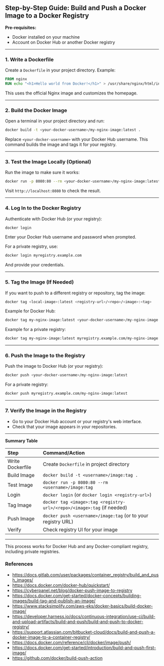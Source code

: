 ## Step-by-Step Guide: Build and Push a Docker Image to a Docker Registry

**Pre-requisites:**

- Docker installed on your machine
- Account on Docker Hub or another Docker registry

---

### 1. Write a Dockerfile

Create a `Dockerfile` in your project directory. Example:

```Dockerfile
FROM nginx
RUN echo "<h1>Hello world from Docker!</h1>" > /usr/share/nginx/html/index.html
```

This uses the official Nginx image and customizes the homepage.

---

### 2. Build the Docker Image

Open a terminal in your project directory and run:

```bash
docker build -t <your-docker-username>/my-nginx-image:latest .
```

Replace `<your-docker-username>` with your Docker Hub username. This command builds the image and tags it for your registry.

---

### 3. Test the Image Locally (Optional)

Run the image to make sure it works:

```bash
docker run -p 8080:80 --rm <your-docker-username>/my-nginx-image:latest
```

Visit `http://localhost:8080` to check the result.

---

### 4. Log In to the Docker Registry

Authenticate with Docker Hub (or your registry):

```bash
docker login
```

Enter your Docker Hub username and password when prompted.

For a private registry, use:

```bash
docker login myregistry.example.com
```

And provide your credentials.

---

### 5. Tag the Image (If Needed)

If you want to push to a different registry or repository, tag the image:

```bash
docker tag <local-image>:latest <registry-url>/<repo>/<image>:<tag>
```

Example for Docker Hub:

```bash
docker tag my-nginx-image:latest <your-docker-username>/my-nginx-image:latest
```

Example for a private registry:

```bash
docker tag my-nginx-image:latest myregistry.example.com/my-nginx-image:latest
```


---

### 6. Push the Image to the Registry

Push the image to Docker Hub (or your registry):

```bash
docker push <your-docker-username>/my-nginx-image:latest
```

For a private registry:

```bash
docker push myregistry.example.com/my-nginx-image:latest
```


---

### 7. Verify the Image in the Registry

- Go to your Docker Hub account or your registry's web interface.
- Check that your image appears in your repositories.

---

**Summary Table**


| Step | Command/Action |
| :-- | :-- |
| Write Dockerfile | Create `Dockerfile` in project directory |
| Build Image | `docker build -t <username>/image:tag .` |
| Test Image | `docker run -p 8080:80 --rm <username>/image:tag` |
| Login | `docker login` (or `docker login <registry-url>`) |
| Tag Image | `docker tag <image>:tag <registry-url>/<repo>/<image>:tag` (if needed) |
| Push Image | `docker push <username>/image:tag` (or to your registry URL) |
| Verify | Check registry UI for your image |


---

This process works for Docker Hub and any Docker-compliant registry, including private registries.

### References

- https://docs.gitlab.com/user/packages/container_registry/build_and_push_images/
- https://docs.docker.com/docker-hub/quickstart/
- https://cyberpanel.net/blog/docker-push-image-to-registry
- https://docs.docker.com/get-started/docker-concepts/building-images/build-tag-and-publish-an-image/
- https://www.stacksimplify.com/aws-eks/docker-basics/build-docker-image/
- https://developer.harness.io/docs/continuous-integration/use-ci/build-and-upload-artifacts/build-and-push/build-and-push-to-docker-registry/
- https://support.atlassian.com/bitbucket-cloud/docs/build-and-push-a-docker-image-to-a-container-registry/
- https://docs.docker.com/reference/cli/docker/image/push/
- https://docs.docker.com/get-started/introduction/build-and-push-first-image/
- https://github.com/docker/build-push-action
